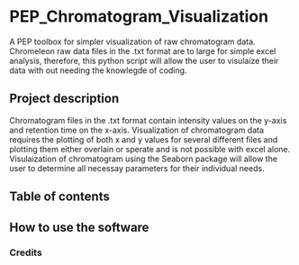 # PEP_Chromatogram_Visualization
A PEP toolbox for simpler visualization of raw chromatogram data. Chromeleon raw data files in the .txt format are to large for simple excel analysis, therefore, this python script will allow the user to visulaize their data with out needing the knowlegde of coding. 


## Project description 

Chromatogram files in the .txt format contain intensity values on the y-axis and retention time on the x-axis. Visualization of chromatogram data requires the plotting of both x and y values for several different files and plotting them either overlain or sperate and is not possible with excel alone. Visulaization of chromatogram using the Seaborn package will allow the user to determine all necessay parameters for their individual needs.  



## Table of contents





## How to use the software





### Credits 





